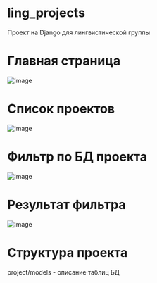 # ling_projects
Проект на Django для лингвистической группы

# Главная страница
![image](https://user-images.githubusercontent.com/86924413/228578373-3a17168e-2972-43d3-a202-8e39dfe1e3df.png)

# Список проектов
![image](https://user-images.githubusercontent.com/86924413/228578822-bf663a70-03c8-4e9d-9d68-def38adc0d1d.png)

# Фильтр по БД проекта
![image](https://user-images.githubusercontent.com/86924413/228579062-5cb48de1-f2d5-4837-97ea-66a2c0e76dd7.png)

# Результат фильтра
![image](https://user-images.githubusercontent.com/86924413/228579351-35ce269c-35f7-456c-9150-7727c00838c0.png)

# Структура проекта
project/models - описание таблиц БД
